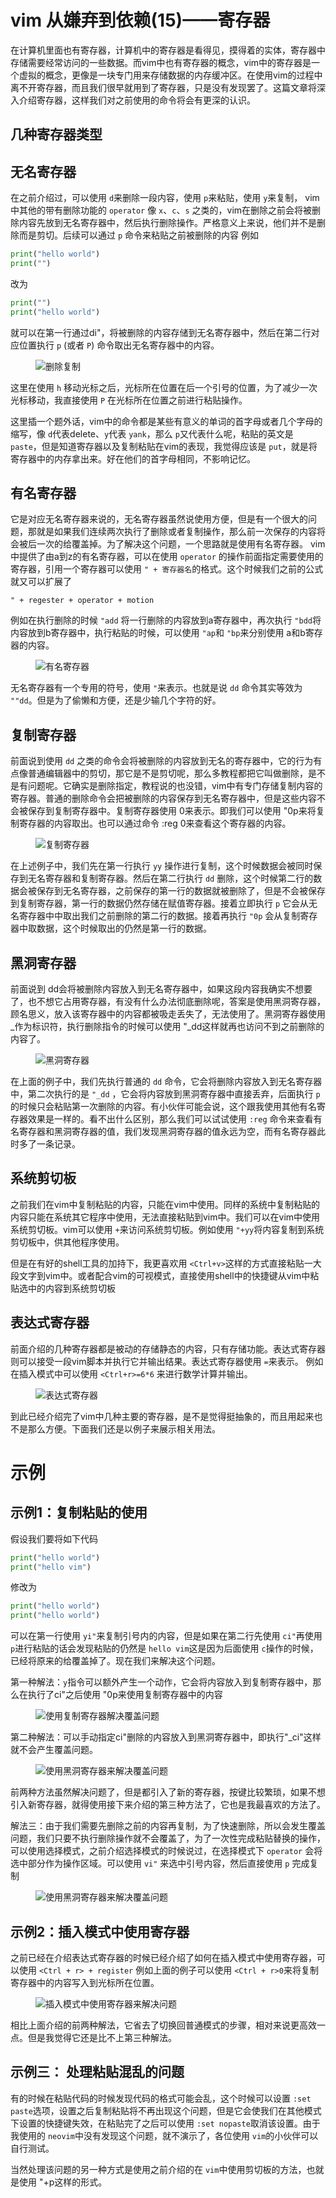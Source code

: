 # vim 从嫌弃到依赖(15)——寄存器

在计算机里面也有寄存器，计算机中的寄存器是看得见，摸得着的实体，寄存器中存储需要经常访问的一些数据。而vim中也有寄存器的概念，vim中的寄存器是一个虚拟的概念，更像是一块专门用来存储数据的内存缓冲区。在使用vim的过程中离不开寄存器，而且我们很早就用到了寄存器，只是没有发现罢了。这篇文章将深入介绍寄存器，这样我们对之前使用的命令将会有更深的认识。

## 几种寄存器类型

## 无名寄存器

在之前介绍过，可以使用 `d`来删除一段内容，使用 `p`来粘贴，使用 `y`来复制， vim中其他的带有删除功能的 `operator` 像 `x`、`c`、`s` 之类的，vim在删除之前会将被删除内容先放到无名寄存器中，然后执行删除操作。严格意义上来说，他们并不是删除而是剪切。后续可以通过 `p` 命令来粘贴之前被删除的内容
例如

```python
print("hello world")
print("")
```

改为

```python
print("")
print("hello world")
```

就可以在第一行通过di"，将被删除的内容存储到无名寄存器中，然后在第二行对应位置执行 `p` (或者 `P`) 命令取出无名寄存器中的内容。
&#x20;

<figure><img src="image/15/1.gif" alt="删除复制"><figcaption></figcaption></figure>

这里在使用 `h` 移动光标之后，光标所在位置在后一个引号的位置，为了减少一次光标移动，我直接使用 `P` 在光标所在位置之前进行粘贴操作。

这里插一个题外话，vim中的命令都是某些有意义的单词的首字母或者几个字母的缩写，像 `d`代表delete、`y`代表 `yank`，那么 `p`又代表什么呢，粘贴的英文是 `paste`，但是知道寄存器以及复制粘贴在vim的表现，我觉得应该是 `put`，就是将寄存器中的内存拿出来。好在他们的首字母相同，不影响记忆。

## 有名寄存器

它是对应无名寄存器来说的，无名寄存器虽然说使用方便，但是有一个很大的问题，那就是如果我们连续两次执行了删除或者复制操作，那么前一次保存的内容将会被后一次的给覆盖掉。为了解决这个问题，一个思路就是使用有名寄存器。
vim中提供了由a到z的有名寄存器，可以在使用 `operator` 的操作前面指定需要使用的寄存器，引用一个寄存器可以使用 `" + 寄存器名`的格式。这个时候我们之前的公式就又可以扩展了

```text
" + regester + operator + motion
```

例如在执行删除的时候 `"add` 将一行删除的内容放到a寄存器中，再次执行 `"bdd`将内容放到b寄存器中，执行粘贴的时候，可以使用 `"ap`和 `"bp`来分别使用 a和b寄存器的内容。
&#x20;

<figure><img src="image/15/2.gif" alt="有名寄存器"><figcaption></figcaption></figure>

无名寄存器有一个专用的符号，使用 `"`来表示。也就是说 `dd` 命令其实等效为 `""dd`。但是为了偷懒和方便，还是少输几个字符的好。

## 复制寄存器

前面说到使用 `dd` 之类的命令会将被删除的内容放到无名的寄存器中，它的行为有点像普通编辑器中的剪切，那它是不是剪切呢，那么多教程都把它叫做删除，是不是有问题呢。它确实是删除指定，教程说的也没错，vim中有专门存储复制内容的寄存器。普通的删除命令会把被删除的内容保存到无名寄存器中，但是这些内容不会被保存到复制寄存器中。复制寄存器使用 0来表示。即我们可以使用 "0p来将复制寄存器的内容取出。也可以通过命令 :reg 0来查看这个寄存器的内容。
&#x20;

<figure><img src="image/15/3.gif" alt="复制寄存器"><figcaption></figcaption></figure>

在上述例子中，我们先在第一行执行 `yy` 操作进行复制，这个时候数据会被同时保存到无名寄存器和复制寄存器。然后在第二行执行 `dd` 删除，这个时候第二行的数据会被保存到无名寄存器，之前保存的第一行的数据就被删除了，但是不会被保存到复制寄存器，第一行的数据仍然存储在赋值寄存器。接着立即执行 `p` 它会从无名寄存器中中取出我们之前删除的第二行的数据。接着再执行 `"0p` 会从复制寄存器中取数据，这个时候取出的仍然是第一行的数据。

## 黑洞寄存器

前面说到 dd会将被删除内容放入到无名寄存器中，如果这段内容我确实不想要了，也不想它占用寄存器，有没有什么办法彻底删除呢，答案是使用黑洞寄存器，顾名思义，放入该寄存器中的内容都被吸走丢失了，无法使用了。黑洞寄存器使用 _作为标识符，执行删除指令的时候可以使用 "_dd这样就再也访问不到之前删除的内容了。
&#x20;

<figure><img src="image/15/4.gif" alt="黑洞寄存器"><figcaption></figcaption></figure>

在上面的例子中，我们先执行普通的 `dd` 命令，它会将删除内容放入到无名寄存器中，第二次执行的是 `"_dd` ，它会将内容放到黑洞寄存器中直接丢弃，后面执行 `p` 的时候只会粘贴第一次删除的内容。有小伙伴可能会说，这个跟我使用其他有名寄存器效果是一样的。看不出什么区别，那么我们可以试试使用 `:reg` 命令来查看有名寄存器和黑洞寄存器的值，我们发现黑洞寄存器的值永远为空，而有名寄存器此时多了一条记录。

## 系统剪切板

之前我们在vim中复制粘贴的内容，只能在vim中使用。同样的系统中复制粘贴的内容只能在系统其它程序中使用，无法直接粘贴到vim中。我们可以在vim中使用系统剪切板。vim可以使用 `+`来访问系统剪切板。例如使用 `"+yy`将内容复制到系统剪切板中，供其他程序使用。

但是在有好的shell工具的加持下，我更喜欢用 `<Ctrl+v>`这样的方式直接粘贴一大段文字到vim中。或者配合vim的可视模式，直接使用shell中的快捷键从vim中粘贴选中的内容到系统剪切板

## 表达式寄存器

前面介绍的几种寄存器都是被动的存储静态的内容，只有存储功能。表达式寄存器则可以接受一段vim脚本并执行它并输出结果。表达式寄存器使用 `=`来表示。
例如在插入模式中可以使用 `<Ctrl+r>=6*6` 来进行数学计算并输出。
&#x20;

<figure><img src="image/15/5.gif" alt="表达式寄存器"><figcaption></figcaption></figure>

到此已经介绍完了vim中几种主要的寄存器，是不是觉得挺抽象的，而且用起来也不是那么方便。下面我们还是以例子来展示相关用法。

# 示例

## 示例1：复制粘贴的使用

假设我们要将如下代码

```python
print("hello world")
print("hello vim")
```

修改为

```python
print("hello world")
print("hello world")
```

可以在第一行使用 `yi"`来复制引号内的内容，但是如果在第二行先使用 `ci"`再使用 `p`进行粘贴的话会发现粘贴的仍然是 `hello vim`这是因为后面使用 `c`操作的时候，已经将原来的给覆盖掉了。现在我们来解决这个问题。

第一种解法：`y`指令可以额外产生一个动作，它会将内容放入到复制寄存器中，那么在执行了ci"之后使用 "0p来使用复制寄存器中的内容
&#x20;

<figure><img src="image/15/6.gif" alt="使用复制寄存器解决覆盖问题"><figcaption></figcaption></figure>

第二种解法：可以手动指定ci"删除的内容放入到黑洞寄存器中，即执行"_ci"这样就不会产生覆盖问题。
&#x20;

<figure><img src="image/15/7.gif" alt="使用黑洞寄存器来解决覆盖问题"><figcaption></figcaption></figure>

前两种方法虽然解决问题了，但是都引入了新的寄存器，按键比较繁琐，如果不想引入新寄存器，就得使用接下来介绍的第三种方法了，它也是我最喜欢的方法了。

解法三：由于我们需要先删除之前的内容再复制，为了快速删除，所以会发生覆盖问题，我们只要不执行删除操作就不会覆盖了，为了一次性完成粘贴替换的操作，可以使用选择模式，之前介绍选择模式的时候说过，在选择模式下 `operator` 会将选中部分作为操作区域。可以使用 `vi"` 来选中引号内容，然后直接使用 `p` 完成复制
&#x20;

<figure><img src="image/15/7.gif" alt="使用黑洞寄存器来解决覆盖问题"><figcaption></figcaption></figure>

## 示例2：插入模式中使用寄存器

之前已经在介绍表达式寄存器的时候已经介绍了如何在插入模式中使用寄存器，可以使用 `<Ctrl + r> + register` 例如上面的例子可以使用 `<Ctrl + r>0`来将复制寄存器中的内容写入到光标所在位置。
&#x20;

<figure><img src="image/15/8.gif" alt="插入模式中使用寄存器来解决问题"><figcaption></figcaption></figure>

相比上面介绍的前两种解法，它省去了切换回普通模式的步骤，相对来说更高效一点。但是我觉得它还是比不上第三种解法。

## 示例三： 处理粘贴混乱的问题

有的时候在粘贴代码的时候发现代码的格式可能会乱，这个时候可以设置 `:set paste`选项，设置之后复制粘贴将不再出现这个问题，但是它会使我们在其他模式下设置的快捷键失效，在粘贴完了之后可以使用 `:set nopaste`取消该设置。由于我使用的 `neovim`中没有发现这个问题，就不演示了，各位使用 `vim`的小伙伴可以自行测试。

当然处理该问题的另一种方式是使用之前介绍的在 `vim`中使用剪切板的方法，也就是使用 "+p这样的形式。
